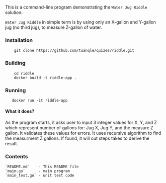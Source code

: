 This is a command-line program demonstrating the `Water Jug Riddle` solution.

`Water Jug Riddle` in simple term is by using only an X-gallon and Y-gallon jug (no third jug),
to measure Z-gallon of water.

### Installation

```
    git clone https://github.com/tuanqle/quizes/riddle.git
```

### Building

```
    cd riddle
    docker build -t riddle-app .
```

### Running
```
   docker run -it riddle-app
```

#### What it does?

As the program starts, it asks user to input 3 integer values for X, Y, and Z which represent
number of gallons for: Jug X, Jug Y, and the measure Z gallon. It validates these values for
errors. It uses recursive algorithm to find the measurment Z gallons. If found, it will out
steps takes to derive the result.

### Contents

    `README.md`    - This README file
    `main.go`      - main program
    `main_test.go` - unit test code
